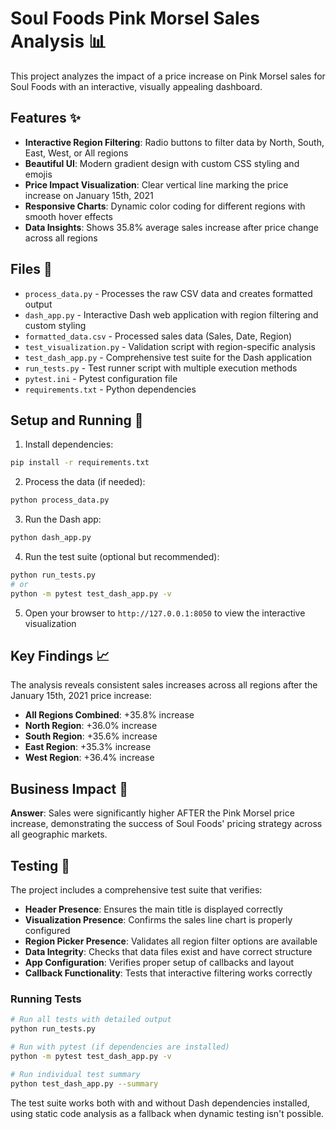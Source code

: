 # Soul Foods Pink Morsel Sales Analysis 📊

This project analyzes the impact of a price increase on Pink Morsel sales for Soul Foods with an interactive, visually appealing dashboard.

## Features ✨

- **Interactive Region Filtering**: Radio buttons to filter data by North, South, East, West, or All regions
- **Beautiful UI**: Modern gradient design with custom CSS styling and emojis
- **Price Impact Visualization**: Clear vertical line marking the price increase on January 15th, 2021
- **Responsive Charts**: Dynamic color coding for different regions with smooth hover effects
- **Data Insights**: Shows 35.8% average sales increase after price change across all regions

## Files 📁

- `process_data.py` - Processes the raw CSV data and creates formatted output
- `dash_app.py` - Interactive Dash web application with region filtering and custom styling
- `formatted_data.csv` - Processed sales data (Sales, Date, Region)
- `test_visualization.py` - Validation script with region-specific analysis
- `test_dash_app.py` - Comprehensive test suite for the Dash application
- `run_tests.py` - Test runner script with multiple execution methods
- `pytest.ini` - Pytest configuration file
- `requirements.txt` - Python dependencies

## Setup and Running 🚀

1. Install dependencies:
```bash
pip install -r requirements.txt
```

2. Process the data (if needed):
```bash
python process_data.py
```

3. Run the Dash app:
```bash
python dash_app.py
```

4. Run the test suite (optional but recommended):
```bash
python run_tests.py
# or
python -m pytest test_dash_app.py -v
```

5. Open your browser to `http://127.0.0.1:8050` to view the interactive visualization

## Key Findings 📈

The analysis reveals consistent sales increases across all regions after the January 15th, 2021 price increase:

- **All Regions Combined**: +35.8% increase
- **North Region**: +36.0% increase  
- **South Region**: +35.6% increase
- **East Region**: +35.3% increase
- **West Region**: +36.4% increase

## Business Impact 💼

**Answer**: Sales were significantly higher AFTER the Pink Morsel price increase, demonstrating the success of Soul Foods' pricing strategy across all geographic markets.

## Testing 🧪

The project includes a comprehensive test suite that verifies:

- **Header Presence**: Ensures the main title is displayed correctly
- **Visualization Presence**: Confirms the sales line chart is properly configured
- **Region Picker Presence**: Validates all region filter options are available
- **Data Integrity**: Checks that data files exist and have correct structure
- **App Configuration**: Verifies proper setup of callbacks and layout
- **Callback Functionality**: Tests that interactive filtering works correctly

### Running Tests

```bash
# Run all tests with detailed output
python run_tests.py

# Run with pytest (if dependencies are installed)
python -m pytest test_dash_app.py -v

# Run individual test summary
python test_dash_app.py --summary
```

The test suite works both with and without Dash dependencies installed, using static code analysis as a fallback when dynamic testing isn't possible.